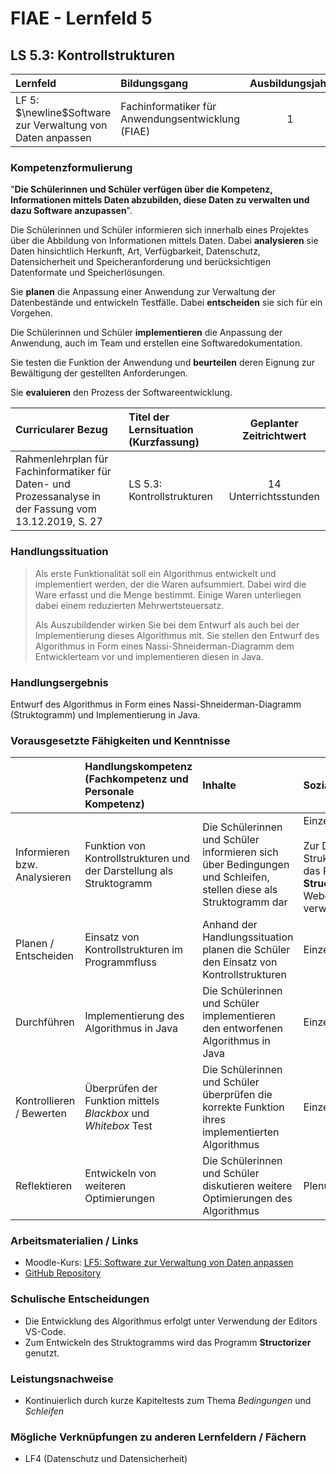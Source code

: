 # FIAE - Lernfeld 5

## LS 5.3: Kontrollstrukturen

| Lernfeld | Bildungsgang | Ausbildungsjahr |
| :--- | :--- | :---: |
| LF 5:</br>$\newline$Software zur Verwaltung von Daten anpassen | Fachinformatiker für Anwendungsentwicklung (FIAE) | 1 |

### Kompetenzformulierung

"**Die Schülerinnen und Schüler verfügen über die Kompetenz, Informationen mittels
Daten abzubilden, diese Daten zu verwalten und dazu Software anzupassen**".

Die Schülerinnen und Schüler informieren sich innerhalb eines Projektes über die Abbildung
von Informationen mittels Daten. Dabei **analysieren** sie Daten hinsichtlich Herkunft, Art,
Verfügbarkeit, Datenschutz, Datensicherheit und Speicheranforderung und berücksichtigen
Datenformate und Speicherlösungen.

Sie **planen** die Anpassung einer Anwendung zur Verwaltung der Datenbestände und entwickeln Testfälle. Dabei **entscheiden** sie sich für ein Vorgehen.

Die Schülerinnen und Schüler **implementieren** die Anpassung der Anwendung, auch im
Team und erstellen eine Softwaredokumentation.

Sie testen die Funktion der Anwendung und **beurteilen** deren Eignung zur Bewältigung der
gestellten Anforderungen.

Sie **evaluieren** den Prozess der Softwareentwicklung.

| Curricularer Bezug | Titel der Lernsituation (Kurzfassung) | Geplanter Zeitrichtwert |
| :--- | :--- | :---: |
| Rahmenlehrplan für Fachinformatiker für Daten- und Prozessanalyse in der Fassung vom 13.12.2019, S. 27 | LS 5.3: Kontrollstrukturen | 14 Unterrichtsstunden |

### Handlungssituation

> Als erste Funktionalität soll ein Algorithmus entwickelt und implementiert werden, der die Waren aufsummiert. Dabei wird die Ware erfasst und die Menge bestimmt. Einige Waren unterliegen dabei einem reduzierten Mehrwertsteuersatz.
>
> Als Auszubildender wirken Sie bei dem Entwurf als auch bei der Implementierung dieses Algorithmus mit. Sie stellen den Entwurf des Algorithmus in Form eines Nassi-Shneiderman-Diagramm dem Entwicklerteam vor und implementieren diesen in Java.

### Handlungsergebnis

Entwurf des Algorithmus in Form eines Nassi-Shneiderman-Diagramm (Struktogramm) und Implementierung in Java.

<div style="page-break-after: always;"></div>

### Vorausgesetzte Fähigkeiten und Kenntnisse

| | Handlungskompetenz</br>(Fachkompetenz und Personale Kompetenz) | Inhalte | Sozialform/Methoden |
| :--- | :--- | :--- | :--- |
| Informieren bzw. Analysieren | Funktion von Kontrollstrukturen und der Darstellung als Struktogramm   | Die Schülerinnen und Schüler informieren sich über Bedingungen und Schleifen, stellen diese als Struktogramm dar  | Einzelarbeit / Plenum </br></br> Zur Darstellung von Struktogrammen wird das Programm **Structoriser** bzw. der Webdienst **Structog** verwendet.
| Planen / Entscheiden | Einsatz von Kontrollstrukturen im Programmfluss | Anhand der Handlungssituation planen die Schüler den Einsatz von Kontrollstrukturen |  Einzelarbeit |
| Durchführen | Implementierung des Algorithmus in Java | Die Schülerinnen und Schüler implementieren den entworfenen Algorithmus in Java | Einzelarbeit |
| Kontrollieren / Bewerten | Überprüfen der Funktion mittels *Blackbox* und *Whitebox* Test | Die Schülerinnen und Schüler überprüfen die korrekte Funktion ihres implementierten Algorithmus | Einzelarbeit |
| Reflektieren | Entwickeln von weiteren Optimierungen | Die Schülerinnen und Schüler diskutieren weitere Optimierungen des Algorithmus | Plenum  |

### Arbeitsmaterialien / Links

- Moodle-Kurs: [LF5: Software zur Verwaltung von Daten anpassen](https://moodle.mm-bbs.de/moodle/course/view.php?id=3258)
- [GitHub Repository](https://github.com/jtuttas/lf5)

### Schulische Entscheidungen

- Die Entwicklung des Algorithmus erfolgt unter Verwendung der Editors VS-Code.
- Zum Entwickeln des Struktogramms wird das Programm **Structorizer** genutzt.

<div style="page-break-after: always;"></div>

### Leistungsnachweise

- Kontinuierlich durch kurze Kapiteltests zum Thema *Bedingungen* und *Schleifen*

### Mögliche Verknüpfungen zu anderen Lernfeldern / Fächern

- LF4 (Datenschutz und Datensicherheit)

